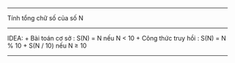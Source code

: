 ---------------------------------------------------------------------------------------------------

Tính tổng chữ số của số N

---------------------------------------------------------------------------------------------------

IDEA:
    + Bài toán cơ sở : S(N) = N nếu N < 10
    + Công thức truy hồi : S(N) = N % 10 + S(N / 10) nếu N ≥ 10

---------------------------------------------------------------------------------------------------